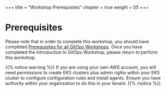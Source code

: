 +++
title = "Workshop Prerequisites"
chapter = true
weight = 05
+++

# Prerequisites

Please note that in order to complete this workshop, you should have completed [Prerequisites for all GitOps Workshops](/20_weaveworks_prerequisites.html). Once you have completed the Introduction to GitOps Workshop, please return to perform this workshop.


{{% notice warning %}}
If you are using your own AWS account, you will need permissions to create EKS clusters plus admin rights within your EKS cluster to configure configuration rules and install agents. Ensure you have authority within your organization to do this in your tenant. 
{{% /notice %}}

